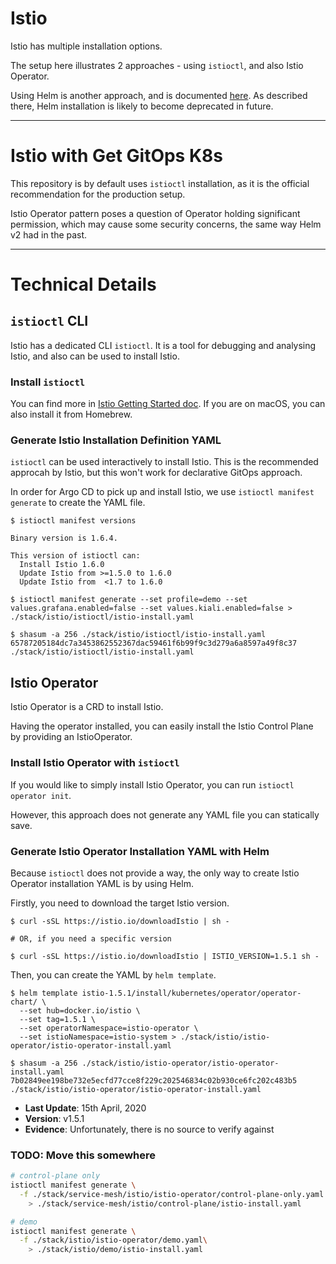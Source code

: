 # Istio

Istio has multiple installation options.

The setup here illustrates 2 approaches - using `istioctl`, and also Istio Operator.

Using Helm is another approach, and is documented [here](https://istio.io/docs/setup/install/helm/). As described there, Helm installation is likely to become deprecated in future.

---

# Istio with Get GitOps K8s

This repository is by default uses `istioctl` installation, as it is the official recommendation for the production setup.

Istio Operator pattern poses a question of Operator holding significant permission, which may cause some security concerns, the same way Helm v2 had in the past.

---

# Technical Details

## `istioctl` CLI

Istio has a dedicated CLI `istioctl`. It is a tool for debugging and analysing Istio, and also can be used to install Istio.

### Install `istioctl`

You can find more in [Istio Getting Started doc](https://istio.io/docs/setup/getting-started/). If you are on macOS, you can also install it from Homebrew.

### Generate Istio Installation Definition YAML

`istioctl` can be used interactively to install Istio. This is the recommended approcah by Istio, but this won't work for declarative GitOps approach.

In order for Argo CD to pick up and install Istio, we use `istioctl manifest generate` to create the YAML file.

```shell
$ istioctl manifest versions

Binary version is 1.6.4.

This version of istioctl can:
  Install Istio 1.6.0
  Update Istio from >=1.5.0 to 1.6.0
  Update Istio from  <1.7 to 1.6.0

$ istioctl manifest generate --set profile=demo --set values.grafana.enabled=false --set values.kiali.enabled=false > ./stack/istio/istioctl/istio-install.yaml

$ shasum -a 256 ./stack/istio/istioctl/istio-install.yaml
65787205184dc7a3453862552367dac59461f6b99f9c3d279a6a8597a49f8c37  ./stack/istio/istioctl/istio-install.yaml
```

## Istio Operator

Istio Operator is a CRD to install Istio.

Having the operator installed, you can easily install the Istio Control Plane by providing an IstioOperator.

### Install Istio Operator with `istioctl`

If you would like to simply install Istio Operator, you can run `istioctl operator init`.

However, this approach does not generate any YAML file you can statically save.

### Generate Istio Operator Installation YAML with Helm

Because `istioctl` does not provide a way, the only way to create Istio Operator installation YAML is by using Helm.

Firstly, you need to download the target Istio version.

```shell
$ curl -sSL https://istio.io/downloadIstio | sh -

# OR, if you need a specific version

$ curl -sSL https://istio.io/downloadIstio | ISTIO_VERSION=1.5.1 sh -
```

Then, you can create the YAML by `helm template`.

```shell
$ helm template istio-1.5.1/install/kubernetes/operator/operator-chart/ \
  --set hub=docker.io/istio \
  --set tag=1.5.1 \
  --set operatorNamespace=istio-operator \
  --set istioNamespace=istio-system > ./stack/istio/istio-operator/istio-operator-install.yaml

$ shasum -a 256 ./stack/istio/istio-operator/istio-operator-install.yaml
7b02849ee198be732e5ecfd77cce8f229c202546834c02b930ce6fc202c483b5  ./stack/istio/istio-operator/istio-operator-install.yaml
```

- **Last Update**: 15th April, 2020
- **Version**: v1.5.1
- **Evidence**: Unfortunately, there is no source to verify against

### TODO: Move this somewhere

```bash
# control-plane only
istioctl manifest generate \
  -f ./stack/service-mesh/istio/istio-operator/control-plane-only.yaml \
    > ./stack/service-mesh/istio/control-plane/istio-install.yaml

# demo
istioctl manifest generate \
  -f ./stack/istio/istio-operator/demo.yaml\
    > ./stack/istio/demo/istio-install.yaml
```
